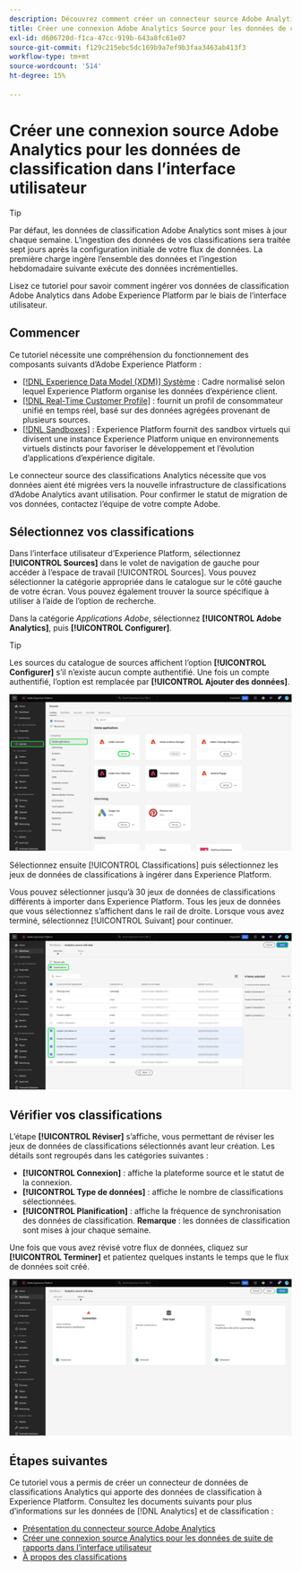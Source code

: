 ```yaml
---
description: Découvrez comment créer un connecteur source Adobe Analytics dans l’interface utilisateur pour importer les données de classification dans Adobe Experience Platform.
title: Créer une connexion Adobe Analytics Source pour les données de classification dans l’interface utilisateur
exl-id: d606720d-f1ca-47cc-919b-643a8fc61e07
source-git-commit: f129c215ebc5dc169b9a7ef9b3faa3463ab413f3
workflow-type: tm+mt
source-wordcount: '514'
ht-degree: 15%

---
```


# Créer une connexion source Adobe Analytics pour les données de classification dans l’interface utilisateur

>[!TIP]
>
>Par défaut, les données de classification Adobe Analytics sont mises à jour chaque semaine. L’ingestion des données de vos classifications sera traitée sept jours après la configuration initiale de votre flux de données. La première charge ingère l’ensemble des données et l’ingestion hebdomadaire suivante exécute des données incrémentielles.

Lisez ce tutoriel pour savoir comment ingérer vos données de classification Adobe Analytics dans Adobe Experience Platform par le biais de l’interface utilisateur.

## Commencer

Ce tutoriel nécessite une compréhension du fonctionnement des composants suivants d’Adobe Experience Platform :

* [[!DNL Experience Data Model (XDM)] Système](../../../../../xdm/home.md) : Cadre normalisé selon lequel Experience Platform organise les données d’expérience client.
* [[!DNL Real-Time Customer Profile]](../../../../../profile/home.md) : fournit un profil de consommateur unifié en temps réel, basé sur des données agrégées provenant de plusieurs sources.
* [[!DNL Sandboxes]](../../../../../sandboxes/home.md) : Experience Platform fournit des sandbox virtuels qui divisent une instance Experience Platform unique en environnements virtuels distincts pour favoriser le développement et l’évolution d’applications d’expérience digitale.

Le connecteur source des classifications Analytics nécessite que vos données aient été migrées vers la nouvelle infrastructure de classifications d’Adobe Analytics avant utilisation. Pour confirmer le statut de migration de vos données, contactez l’équipe de votre compte Adobe.

## Sélectionnez vos classifications

Dans l’interface utilisateur d’Experience Platform, sélectionnez **[!UICONTROL Sources]** dans le volet de navigation de gauche pour accéder à l’espace de travail [!UICONTROL Sources]. Vous pouvez sélectionner la catégorie appropriée dans le catalogue sur le côté gauche de votre écran. Vous pouvez également trouver la source spécifique à utiliser à l’aide de l’option de recherche.

Dans la catégorie *Applications Adobe*, sélectionnez **[!UICONTROL Adobe Analytics]**, puis **[!UICONTROL Configurer]**.

>[!TIP]
>
>Les sources du catalogue de sources affichent l’option **[!UICONTROL Configurer]** s’il n’existe aucun compte authentifié. Une fois un compte authentifié, l’option est remplacée par **[!UICONTROL Ajouter des données]**.

![Le catalogue des sources dans l’interface utilisateur d’Experience Platform avec la source Adobe Analytics sélectionnée.](../../../../images/tutorials/create/classifications/catalog.png)

Sélectionnez ensuite [!UICONTROL Classifications] puis sélectionnez les jeux de données de classifications à ingérer dans Experience Platform.

Vous pouvez sélectionner jusqu’à 30 jeux de données de classifications différents à importer dans Experience Platform. Tous les jeux de données que vous sélectionnez s’affichent dans le rail de droite. Lorsque vous avez terminé, sélectionnez [!UICONTROL Suivant] pour continuer.

![Page de classifications avec plusieurs jeux de données de classification sélectionnés.](../../../../images/tutorials/create/classifications/select.png)

## Vérifier vos classifications

L’étape **[!UICONTROL Réviser]** s’affiche, vous permettant de réviser les jeux de données de classifications sélectionnés avant leur création. Les détails sont regroupés dans les catégories suivantes :

* **[!UICONTROL Connexion]** : affiche la plateforme source et le statut de la connexion.
* **[!UICONTROL Type de données]** : affiche le nombre de classifications sélectionnées.
* **[!UICONTROL Planification]** : affiche la fréquence de synchronisation des données de classification. **Remarque** : les données de classification sont mises à jour chaque semaine.

Une fois que vous avez révisé votre flux de données, cliquez sur **[!UICONTROL Terminer]** et patientez quelques instants le temps que le flux de données soit créé.

![Page de révision des données de classification Adobe Analytics.](../../../../images/tutorials/create/classifications/review.png)

## Étapes suivantes

Ce tutoriel vous a permis de créer un connecteur de données de classifications Analytics qui apporte des données de classification à Experience Platform. Consultez les documents suivants pour plus d’informations sur les données de [!DNL Analytics] et de classification :

* [Présentation du connecteur source Adobe Analytics](../../../../connectors/adobe-applications/analytics.md)
* [Créer une connexion source Analytics pour les données de suite de rapports dans l’interface utilisateur](./analytics.md)
* [À propos des classifications](https://experienceleague.adobe.com/docs/analytics/components/classifications/c-classifications.html?lang=fr)
